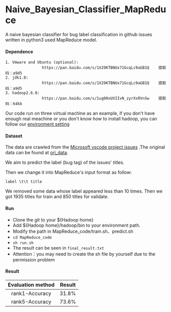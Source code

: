 # Naive_Bayesian_Classifier_MapReduce
A naive bayesian classifier for bug label classification in github issues written in python3 used MapReduce model.

#### Dependence

```shell
1. Vmware and Ubuntu (optional):
				https://pan.baidu.com/s/1X29KTBNUx71GcqLc9aGB1Q    提取码：a9d5
2. jdk1.8: 
				https://pan.baidu.com/s/1X29KTBNUx71GcqLc9aGB1Q    提取码：a9d5
3. hadoop2.6.0:
				https://pan.baidu.com/s/1ug00xUXIIvN_zyrXsRVnSw    提取码：64kb				
```

Our code run on three virtual machine as an example, if you don't have enough real meachine or you don't know how to install hadoop, you can follow our [environment setting](./Environment%20Setting)



#### Dataset

The data are crawled from the [Microsoft vscode project issues](https://github.com/microsoft/vscode/issues) .The original data can be found at [ori_data](./ori_data). 

We aim to predict the label (bug tag) of the issues' titles.

Then we change it into MapReduce's input format as follow:

```shell
label \t\t title
```

We removed some data whose label appeared less than 10 times. Then we got 1935 titles for train and 850 titles for validate.



#### Run

* Clone the git to your ${Hadoop home}
* Add ${Hadoop home}/hadoop/bin to your environment path.
* Modify the path in MapReduce_code/train.sh、predict.sh
* `cd MapReduce_code`
* `sh run.sh` 
* The result can be seen in `final_result.txt`
* Attention：you may need to create the sh file by yourself  due to the permission problem 



#### Result

| Evaluation method | Result |
| :---------------: | :----: |
|  rank1-Accuracy   | 31.8%  |
|  rank5-Accuracy   | 73.6%  |

